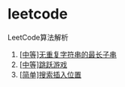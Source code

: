 # leetcode
LeetCode算法解析

1. [[中等]无重复字符串的最长子串](https://github.com/wangmeijian/leetcode/docs/1.md)
2. [[中等]跳跃游戏](https://github.com/wangmeijian/leetcode/docs/2.md)
3. [[简单]搜索插入位置](https://github.com/wangmeijian/leetcode/docs/3.md)
